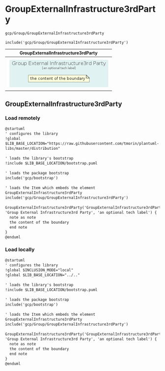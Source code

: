 # GroupExternalInfrastructure3rdParty


```text
gcp/Group/GroupExternalInfrastructure3rdParty
```

```text
include('gcp/Group/GroupExternalInfrastructure3rdParty')
```



| GroupExternalInfrastructure3rdParty |
| :---: |
| ![illustration for GroupExternalInfrastructure3rdParty](../../gcp/Group/GroupExternalInfrastructure3rdParty.Local.png) |







## GroupExternalInfrastructure3rdParty

### Load remotely
```plantuml
@startuml
' configures the library
!global $LIB_BASE_LOCATION="https://raw.githubusercontent.com/tmorin/plantuml-libs/master/distribution"

' loads the library's bootstrap
!include $LIB_BASE_LOCATION/bootstrap.puml

' loads the package bootstrap
include('gcp/bootstrap')

' loads the Item which embeds the element GroupExternalInfrastructure3rdParty
include('gcp/Group/GroupExternalInfrastructure3rdParty')

GroupExternalInfrastructure3rdParty('GroupExternalInfrastructure3rdParty', 'Group External Infrastructure3rd Party', 'an optional tech label') {
  note as note
  the content of the boundary
  end note
}
@enduml
```

### Load locally
```plantuml
@startuml
' configures the library
!global $INCLUSION_MODE="local"
!global $LIB_BASE_LOCATION="../.."

' loads the library's bootstrap
!include $LIB_BASE_LOCATION/bootstrap.puml

' loads the package bootstrap
include('gcp/bootstrap')

' loads the Item which embeds the element GroupExternalInfrastructure3rdParty
include('gcp/Group/GroupExternalInfrastructure3rdParty')

GroupExternalInfrastructure3rdParty('GroupExternalInfrastructure3rdParty', 'Group External Infrastructure3rd Party', 'an optional tech label') {
  note as note
  the content of the boundary
  end note
}
@enduml
```


